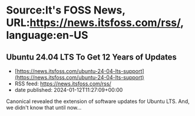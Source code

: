 # Source:It's FOSS News, URL:https://news.itsfoss.com/rss/, language:en-US

## Ubuntu 24.04 LTS To Get 12 Years of Updates
 - [https://news.itsfoss.com/ubuntu-24-04-lts-support](https://news.itsfoss.com/ubuntu-24-04-lts-support)
 - RSS feed: https://news.itsfoss.com/rss/
 - date published: 2024-01-12T11:27:09+00:00

Canonical revealed the extension of software updates for Ubuntu LTS. And, we didn't know that until now...

